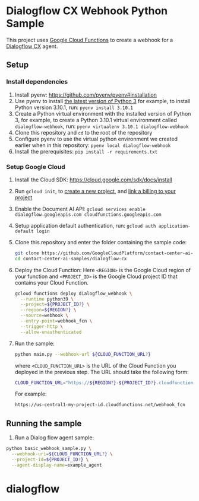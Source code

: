 <!-- 
Copyright 2022 Google LLC

Licensed under the Apache License, Version 2.0 (the "License");
you may not use this file except in compliance with the License.
You may obtain a copy of the License at

     http://www.apache.org/licenses/LICENSE-2.0

Unless required by applicable law or agreed to in writing, software
distributed under the License is distributed on an "AS IS" BASIS,
WITHOUT WARRANTIES OR CONDITIONS OF ANY KIND, either express or implied.
See the License for the specific language governing permissions and
limitations under the License. 
-->

# Dialogflow CX Webhook Python Sample

This project uses [Google Cloud Functions](https://cloud.google.com/functions)
to create a webhook for a
[Dialogflow CX](https://cloud.google.com/dialogflow/cx/docs) agent.

## Setup

### Install dependencies

1. Install pyenv: <https://github.com/pyenv/pyenv#installation>
1. Use pyenv to install
    [the latest version of Python 3](https://www.python.org/downloads/) for
    example, to install Python version 3.10.1, run: `pyenv install 3.10.1`
1. Create a Python virtual environment with the installed version of Python 3,
    for example, to create a Python 3.10.1 virtual environment called
    `dialogflow-webhook`, run: `pyenv virtualenv 3.10.1 dialogflow-webhook`
1. Clone this repository and `cd` to the root of the repository
1. Configure pyenv to use the virtual python environment we created earlier when
    in this repository: `pyenv local dialogflow-webhook`
1. Install the prerequisites: `pip install -r requirements.txt`

### Setup Google Cloud

1. Install the Cloud SDK: <https://cloud.google.com/sdk/docs/install>
1. Run `gcloud init`, to
    [create a new project](https://cloud.google.com/resource-manager/docs/creating-managing-projects#creating_a_project),
    and
    [link a billing to your project](https://cloud.google.com/sdk/gcloud/reference/billing)
1. Enable the Document AI API: `gcloud services enable
   dialogflow.googleapis.com cloudfunctions.googleapis.com`
1. Setup application default authentication, run: `gcloud auth
   application-default login`
1. Clone this repository and enter the folder containing the sample code:

   ```bash
   git clone https://github.com/GoogleCloudPlatform/contact-center-ai-samples.git
   cd contact-center-ai-samples/dialogflow-cx
   ```

1. Deploy the Cloud Function:
   Here `<REGION>` is the Google Cloud region of your function and
   `<PROJECT_ID>` is the Google Cloud project ID that contains your Cloud
   Function.

   ```bash
   gcloud functions deploy dialogflow_webhook \
     --runtime python39 \
     --project=${PROJECT_ID?} \
     --region=${REGION?} \
     --source=webhook \
     --entry-point=webhook_fcn \
     --trigger-http \
     --allow-unauthenticated
   ```

1. Run the sample:

   ```bash
   python main.py --webhook-url ${CLOUD_FUNCTION_URL?}
   ```

   where `<CLOUD_FUNCTION_URL>` is the URL of the Cloud Function you deployed
   in the previous step. The URL should take the following form:

   ```bash
   CLOUD_FUNCTION_URL="https://${REGION?}-${PROJECT_ID?}.cloudfunctions.net/webhook_fcn"
   ```

   For example:

   ```bash
   https://us-central1-my-project-id.cloudfunctions.net/webhook_fcn
   ```

## Running the sample

1. Run a Dialog flow agent sample:

```bash
python basic_webhook_sample.py \
  --webhook-uri=${CLOUD_FUNCTION_URL?} \
  --project-id=${PROJECT_ID?} \
  --agent-display-name=example_agent
```
# dialogflow
